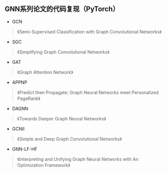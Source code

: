 ## GNN系列论文的代码复现（PyTorch）

* GCN  
>《Semi-Supervised Classification with Graph Convolutional Networks》
* SGC  
>《Simplifying Graph Convolutional Networks》
* GAT  
>《Graph Attention Network》
* APPNP  
>《Predict then Propagate: Graph Neural Networks meet Personalized PageRank》
* DAGNN 
>《Towards Deeper Graph Neural Networks》
* GCNII  
>《Simple and Deep Graph Convolutional Networks》
* GNN-LF-HF  
>《Interpreting and Unifying Graph Neural Networks with An Optimization Framework》